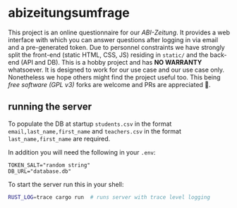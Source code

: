 # abizeitungsumfrage

This project is an online questionnaire for our *ABI-Zeitung*.
It provides a web interface with which you can answer questions after logging
in via email and a pre-generated token.
Due to personnel constraints we have strongly split the front-end
(static HTML, CSS, JS) residing in `static/` and the back-end (API and DB).
This is a hobby project and has **NO WARRANTY** whatsoever.
It is designed to work for our use case and our use case only.
Nonetheless we hope others might find the project useful too.
This being *free software (GPL v3)* forks are welcome and PRs are appreciated 💜.

## running the server

To populate the DB at startup
`students.csv` in the format `email,last_name,first_name`
and `teachers.csv` in the format `last_name,first_name` are required.

In addition you will need the following in your `.env`:

```
TOKEN_SALT="random string"
DB_URL="database.db"
```

To start the server run this in your shell:

```bash
RUST_LOG=trace cargo run  # runs server with trace level logging
```
